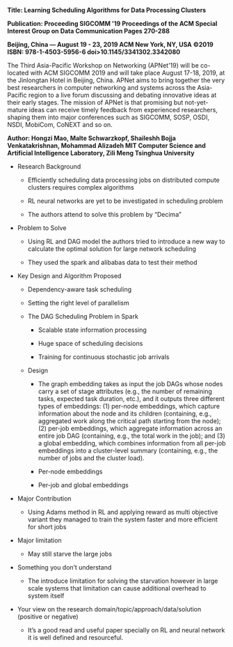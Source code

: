 **Title: Learning Scheduling Algorithms for Data Processing Clusters**

**Publication: Proceeding SIGCOMM '19 Proceedings of the ACM Special Interest
Group on Data Communication Pages 270-288**

**Beijing, China — August 19 - 23, 2019 ACM New York, NY, USA ©2019 ISBN:
978-1-4503-5956-6 doi\>10.1145/3341302.3342080**

The Third Asia-Pacific Workshop on Networking (APNet'19) will be co-located with
ACM SIGCOMM 2019 and will take place August 17-18, 2019, at the Jinlongtan Hotel
in Beijing, China. APNet aims to bring together the very best researchers in
computer networking and systems across the Asia-Pacific region to a live forum
discussing and debating innovative ideas at their early stages. The mission of
APNet is that promising but not-yet-mature ideas can receive timely feedback
from experienced researchers, shaping them into major conferences such as
SIGCOMM, SOSP, OSDI, NSDI, MobiCom, CoNEXT and so on.

**Author: Hongzi Mao, Malte Schwarzkopf, Shaileshh Bojja Venkatakrishnan,
Mohammad Alizadeh MIT Computer Science and Artificial Intelligence Laboratory,
Zili Meng Tsinghua University**

-   Research Background

    -   Efficiently scheduling data processing jobs on distributed compute
        clusters requires complex algorithms

    -   RL neural networks are yet to be investigated in scheduling problem

    -   The authors attend to solve this problem by “Decima”

-   Problem to Solve

    -   Using RL and DAG model the authors tried to introduce a new way to
        calculate the optimal solution for large network scheduling

    -   They used the spark and alibabas data to test their method

-   Key Design and Algorithm Proposed

    -   Dependency-aware task scheduling

    -   Setting the right level of parallelism

    -   The DAG Scheduling Problem in Spark

        -   Scalable state information processing

        -   Huge space of scheduling decisions

        -   Training for continuous stochastic job arrivals

    -   Design

        -   The graph embedding takes as input the job DAGs whose nodes carry a
            set of stage attributes (e.g., the number of remaining tasks,
            expected task duration, etc.), and it outputs three different types
            of embeddings: (1) per-node embeddings, which capture information
            about the node and its children (containing, e.g., aggregated work
            along the critical path starting from the node); (2) per-job
            embeddings, which aggregate information across an entire job DAG
            (containing, e.g., the total work in the job); and (3) a global
            embedding, which combines information from all per-job embeddings
            into a cluster-level summary (containing, e.g., the number of jobs
            and the cluster load).

        -   Per-node embeddings

        -   Per-job and global embeddings

-   Major Contribution

    -   Using Adams method in RL and applying reward as multi objective variant
        they managed to train the system faster and more efficient for short
        jobs

-   Major limitation

    -   May still starve the large jobs

-   Something you don’t understand

    -   The introduce limitation for solving the starvation however in large
        scale systems that limitation can cause additional overhead to system
        itself

-   Your view on the research domain/topic/approach/data/solution (positive or
    negative)

    -   It’s a good read and useful paper specially on RL and neural network it
        is well defined and resourceful.
